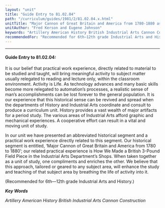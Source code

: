 ```yaml
---
layout: "unit"
title: "Guide Entry to 81.02.04"
path: "/curriculum/guides/1981/2/81.02.04.x.html"
unitTitle: "Major Cannon of Great Britain and America from 1780-1880 as a Model to Promote the Concept of ‘living History’"
unitAuthor: "Fred Kerson and Eugene Johnson"
keywords: "Artillery American History British Industrial Arts Cannon Construction"
recommendedFor: "Recommended for 6th—12th grade Industrial Arts and History."
---
```

<body>
<hr/>
 <h4>
  Guide Entry to 81.02.04:
 </h4>
 It is our belief that practical work experience, directly related to material to be studied and taught, will bring meaningful activity to subject matter usually relegated to reading and lecture only, within the classroom environment.  Activity is Life.  As technology advances and many basic skills become more relegated to automation’s processes, a realistic sense of man’s accomplishments can be lost forever to the general population.  It is our experience that this historical sense can be revived and spread when the departments of History and Industrial Arts coordinate and consult to produce a curriculum unit. History provides a vast wealth of major artifacts for a period study. The various areas of Industrial Arts afford graphic and mechanical experiences.  A cooperative effort can result in a vital and moving unit of study.
 <p>
  In our unit we have presented an abbreviated historical segment and a practical work experience directly related to this segment.  Our historical segment is entitled, ‘Major Cannon of Great Britain and America from 1780 to 1880’; our related practical experience is How We Made a British 3-Pound Field Piece in the Industrial Arts Department’s Shops.  When taken together as a unit of study, one compliments and enriches the other.  We believe that this approach, tailored or geared to any subject area, will enhance the study and teaching of that subject area by breathing the life of activity into it.
 </p>
 <p>
  (Recommended for 6th—12th grade Industrial Arts and History.)
 </p>
<p>
  <b>
   <i>
    Key Words
   </i>
  </b>
  <br/>
 </p>
 <p>
  <i>
   Artillery American History British Industrial Arts Cannon Construction
  </i>
 </p>

</body>